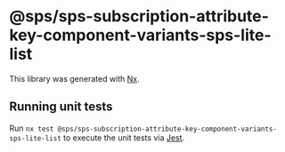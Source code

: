 # @sps/sps-subscription-attribute-key-component-variants-sps-lite-list

This library was generated with [Nx](https://nx.dev).

## Running unit tests

Run `nx test @sps/sps-subscription-attribute-key-component-variants-sps-lite-list` to execute the unit tests via [Jest](https://jestjs.io).
